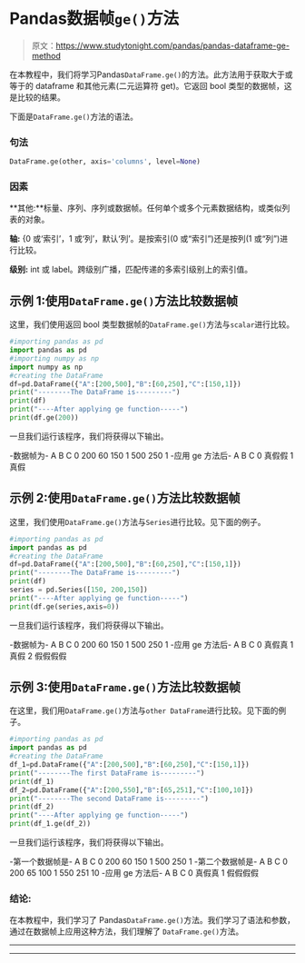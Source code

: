 # Pandas数据帧`ge()`方法

> 原文：<https://www.studytonight.com/pandas/pandas-dataframe-ge-method>

在本教程中，我们将学习Pandas`DataFrame.ge()`的方法。此方法用于获取大于或等于的 dataframe 和其他元素(二元运算符 get)。它返回 bool 类型的数据帧，这是比较的结果。

下面是`DataFrame.ge()`方法的语法。

### 句法

```py
DataFrame.ge(other, axis='columns', level=None)
```

### 因素

**其他:**标量、序列、序列或数据帧。任何单个或多个元素数据结构，或类似列表的对象。

**轴:** {0 或‘索引’，1 或‘列’，默认‘列’。是按索引(0 或“索引”)还是按列(1 或“列”)进行比较。

**级别:** int 或 label。跨级别广播，匹配传递的多索引级别上的索引值。

## 示例 1:使用`DataFrame.ge()`方法比较数据帧

这里，我们使用返回 bool 类型数据帧的`DataFrame.ge()`方法与`scalar`进行比较。

```py
#importing pandas as pd
import pandas as pd
#importing numpy as np
import numpy as np
#creating the DataFrame
df=pd.DataFrame({"A":[200,500],"B":[60,250],"C":[150,1]})
print("--------The DataFrame is---------")
print(df)
print("----After applying ge function-----")
print(df.ge(200))
```

一旦我们运行该程序，我们将获得以下输出。

-数据帧为-
A B C
0 200 60 150
1 500 250 1
-应用 ge 方法后-
A B C
0 真假假
1 真假

## 示例 2:使用`DataFrame.ge()`方法比较数据帧

这里，我们使用`DataFrame.ge()`方法与`Series`进行比较。见下面的例子。

```py
#importing pandas as pd
import pandas as pd
#creating the DataFrame
df=pd.DataFrame({"A":[200,500],"B":[60,250],"C":[150,1]})
print("--------The DataFrame is---------")
print(df)
series = pd.Series([150, 200,150]) 
print("----After applying ge function-----")
print(df.ge(series,axis=0))
```

一旦我们运行该程序，我们将获得以下输出。

-数据帧为-
A B C
0 200 60 150
1 500 250 1
-应用 ge 方法后-
A B C
0 真假真
1 真假
2 假假假假

## 示例 3:使用`DataFrame.ge()`方法比较数据帧

在这里，我们用`DataFrame.ge()`方法与`other DataFrame`进行比较。见下面的例子。

```py
#importing pandas as pd
import pandas as pd
#creating the DataFrame
df_1=pd.DataFrame({"A":[200,500],"B":[60,250],"C":[150,1]})
print("--------The first DataFrame is---------")
print(df_1)
df_2=pd.DataFrame({"A":[200,550],"B":[65,251],"C":[100,10]})
print("--------The second DataFrame is---------")
print(df_2)
print("----After applying ge function-----")
print(df_1.ge(df_2))
```

一旦我们运行该程序，我们将获得以下输出。

-第一个数据帧是-
A B C
0 200 60 150
1 500 250 1
-第二个数据帧是-
A B C
0 200 65 100
1 550 251 10
-应用 ge 方法后-
A B C
0 真假真
1 假假假假

### 结论:

在本教程中，我们学习了 Pandas`DataFrame.ge()`方法。我们学习了语法和参数，通过在数据帧上应用这种方法，我们理解了 `DataFrame.ge()`方法。

* * *

* * *